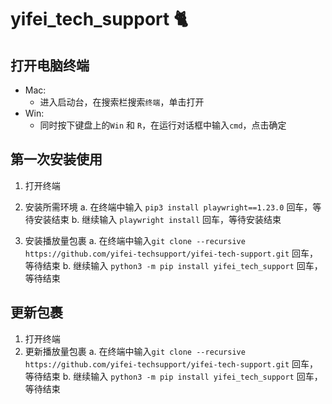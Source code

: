 # yifei_tech_support 🐈


## 打开电脑终端
* Mac:
	* 进入启动台，在搜索栏搜索`终端`，单击打开
* Win:
	* 同时按下键盘上的`Win` 和 `R`，在运行对话框中输入`cmd`，点击确定

## 第一次安装使用
1. </a>打开终端
2. </a>安装所需环境
	a. </a>在终端中输入 `pip3 install playwright==1.23.0` 回车，等待安装结束
	b. </a>继续输入 `playwright install` 回车，等待安装结束

3. </a>安装播放量包裹
	a. </a>在终端中输入`git clone --recursive https://github.com/yifei-techsupport/yifei-tech-support.git` 回车，等待结束
	b. </a>继续输入 `python3 -m pip install yifei_tech_support` 回车，等待结束

## 更新包裹
1. </a>打开终端
2. </a>更新播放量包裹
	a. </a>在终端中输入`git clone --recursive https://github.com/yifei-techsupport/yifei-tech-support.git` 回车，等待结束
	b. </a>继续输入 `python3 -m pip install yifei_tech_support` 回车，等待结束
